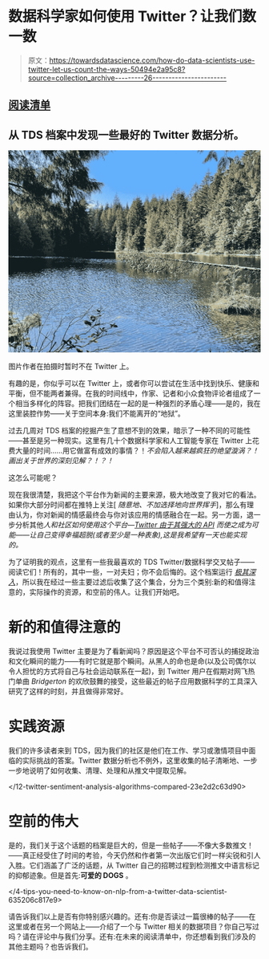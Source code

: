 # 数据科学家如何使用 Twitter？让我们数一数

> 原文：<https://towardsdatascience.com/how-do-data-scientists-use-twitter-let-us-count-the-ways-50494e2a95c8?source=collection_archive---------26----------------------->

## [阅读清单](https://towardsdatascience.com/tagged/tds-reading-lists)

## 从 TDS 档案中发现一些最好的 Twitter 数据分析。

![](img/e81ae56fc00a71ce9264f9317438921e.png)

图片作者在拍摄时暂时不在 Twitter 上。

有趣的是，你似乎可以在 Twitter 上，或者你可以尝试在生活中找到快乐、健康和平衡，但不能两者兼得。在我的时间线中，作家、记者和小众食物评论者组成了一个相当多样化的阵容。把我们团结在一起的是一种强烈的矛盾心理——是的，我在这里装腔作势——关于空间本身:我们不能离开的“地狱”。

过去几周对 TDS 档案的挖掘产生了意想不到的效果，暗示了一种不同的可能性——甚至是另一种现实。这里有几十个数据科学家和人工智能专家在 Twitter 上花费大量的时间……用它做富有成效的事情？！*不会陷入越来越疯狂的绝望漩涡？！画出关于世界的深刻见解？！？！*

这怎么可能呢？

现在我很清楚，我把这个平台作为新闻的主要来源，极大地改变了我对它的看法。如果你大部分时间都在推特上关注[ *随意地、不加选择地向世界挥手*]，那么有理由认为，你对新闻的情感最终会与你对该应用的情感融合在一起。另一方面，退一步分析其他*人和社区如何使用这个平台—[Twitter 由于其强大的 API](https://developer.twitter.com/en/solutions/academic-research/resources) 而使之成为可能——让自己变得幸福超脱(或者至少是一种表象),这是我希望有一天也能实现的。*

为了证明我的观点，这里有一些我最喜欢的 TDS Twitter/数据科学交叉帖子——阅读它们！所有的，其中一些，一对夫妇；你不会后悔的。这个档案运行 [*极其深入*](/search?q=twitter)，所以我在经过一些主要过滤后收集了这个集合，分为三个类别:新的和值得注意的，实际操作的资源，和空前的伟人。让我们开始吧。

# 新的和值得注意的

我说过我使用 Twitter 主要是为了看新闻吗？原因是这个平台不可否认的捕捉政治和文化瞬间的能力——有时它就是那个瞬间。从黑人的命也是命(以及公司偶尔以令人担忧的方式将自己与社会运动联系在一起)，到 Twitter 用户在假期对网飞热门单曲 *Bridgerton* 的欢欣鼓舞的接受，这些最近的帖子应用数据科学的工具深入研究了这样的时刻，并且做得非常好。

</the-fortune-100-and-black-lives-matter-f8ef1084f7b6>  </bridgerton-an-analysis-of-netflixs-most-streamed-tv-series-c4c9e2926397>  </trumps-twitter-network-7c59522ffe82>  </large-scale-analysis-of-on-line-conversation-about-vaccines-before-covid-19-ecebde4180ef>  </twitter-sentiment-analysis-based-on-news-topics-during-covid-19-c3d738005b55>  

# 实践资源

我们的许多读者来到 TDS，因为我们的社区是他们在工作、学习或激情项目中面临的实际挑战的答案。Twitter 数据分析也不例外，这里收集的帖子清晰地、一步一步地说明了如何收集、清理、处理和从推文中提取见解。

</twitter-data-collection-tutorial-using-python-3267d7cfa93e>  </12-twitter-sentiment-analysis-algorithms-compared-23e2d2c63d90>  </twitter-data-mining-measuring-users-influence-ef76c9badfc0>  </my-first-twitter-app-1115a327349e>  </visualization-of-information-from-raw-twitter-data-part-1-99181ad19c>  </generating-twitter-ego-networks-detecting-ego-communities-93897883d255>  

# 空前的伟大

是的，我们关于这个话题的档案是巨大的，但是一些帖子——不像大多数推文！——真正经受住了时间的考验，今天仍然和作者第一次出版它们时一样尖锐和引人入胜。它们涵盖了广泛的话题，从 Twitter 自己的招聘过程到检测推文中语言标记的抑郁迹象。但是首先:**可爱的 DOGS** 。

</twitter-analytics-weratedogs-a441be7d4a85>  </what-twitter-learned-from-the-recsys-2020-challenge-d3ae2f7ccf0f>  </you-are-what-you-tweet-7e23fb84f4ed>  </facebook-and-twitter-were-born-in-18th-century-europe-2efdf6816693>  </another-twitter-sentiment-analysis-bb5b01ebad90>  </4-tips-you-need-to-know-on-nlp-from-a-twitter-data-scientist-635206c817e9>  

请告诉我们以上是否有你特别感兴趣的。还有:你是否读过一篇很棒的帖子——在这里或者在另一个网站上——介绍了一个与 Twitter 相关的数据项目？你自己写过吗？请在评论中与我们分享。还有:在未来的阅读清单中，你还想看到我们涉及的其他主题吗？也告诉我们。